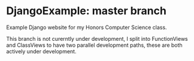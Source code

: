 # DjangoExample: master branch
Example Django website for my Honors Computer Science class.

This branch is not curerntly under development, I split into FunctionViews and ClassViews to have two parallel development paths, these are both actively under development.
